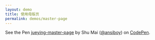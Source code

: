 ```yaml
---
layout: demo
title: 使用母版页
permalink: demos/master-page
---
```


<p data-height="600" data-theme-id="light" data-slug-hash="pQGOvG" data-default-tab="js,result" data-user="ansiboy" data-pen-title="jueying-master-page" class="codepen">See the Pen <a href="https://codepen.io/ansiboy/pen/pQGOvG/">jueying-master-page</a> by Shu Mai (<a href="https://codepen.io/ansiboy">@ansiboy</a>) on <a href="https://codepen.io">CodePen</a>.</p>
<script async src="https://static.codepen.io/assets/embed/ei.js"></script>

